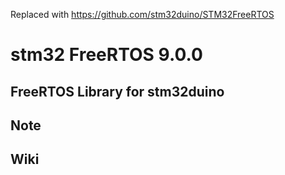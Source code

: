 Replaced with
https://github.com/stm32duino/STM32FreeRTOS
# stm32 FreeRTOS 9.0.0

## FreeRTOS Library for stm32duino

## Note

## Wiki

